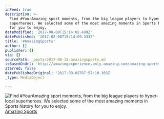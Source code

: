 ```yaml
---
inFeed: true
description: >-
  Find #YourAmazing sport moments, from the big league players to hyper-local
  superheroes. We selected some of the most amazing moments in Sports history
  for you to enjoy.
dateModified: '2017-08-08T15:14:08.499Z'
datePublished: '2017-08-08T15:14:09.333Z'
title: '#AmazingSports'
author: []
publisher: {}
via: {}
sourcePath: _posts/2017-06-15-amazingsports.md
isBasedOnUrl: 'http://amazingexperience.only-amazing.com/amazing-sports'
starred: false
datePublishedOriginal: '2017-08-08T07:57:10.360Z'
_type: MediaObject

---
```

![Find #YourAmazing sport moments, from the big league players to hyper-local superheroes. We selected some of the most amazing moments in Sports history for you to enjoy.](https://the-grid-user-content.s3-us-west-2.amazonaws.com/b50394c7-ec8b-42b7-95ea-a326f4f8587d.jpg)
[Amazing Sports][0]

[0]: http://amazingexperience.only-amazing.com/amazing-sports/